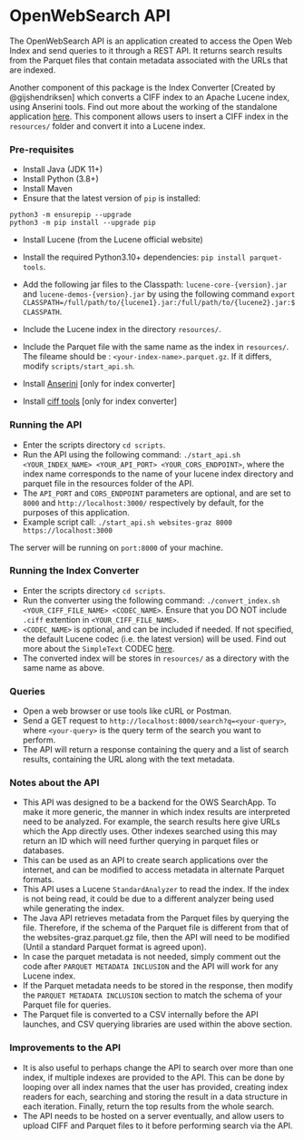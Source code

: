 # OpenWebSearch API

The OpenWebSearch API is an application created to access the Open Web Index and send queries to it through a REST API. It returns search results from the Parquet files that contain metadata associated with the URLs that are indexed. 

Another component of this package is the Index Converter [Created by @gijshendriksen] which converts a CIFF index to an Apache Lucene index, using Anserini tools. Find out more about the working of the standalone application [here](https://github.com/informagi/lucene-ciff). This component allows users to insert a CIFF index in the `resources/` folder and convert it into a Lucene index.

### Pre-requisites
- Install Java (JDK 11+)
- Install Python (3.8+)
- Install Maven
- Ensure that the latest version of `pip` is installed: 
```
python3 -m ensurepip --upgrade
python3 -m pip install --upgrade pip
```
- Install Lucene (from the Lucene official website)
- Install the required Python3.10+ dependencies: `pip install parquet-tools`.
- Add the following jar files to the Classpath: `lucene-core-{version}.jar` and `lucene-demos-{version}.jar` by using the following command `export CLASSPATH=/full/path/to/{lucene1}.jar:/full/path/to/{lucene2}.jar:$CLASSPATH`.
- Include the Lucene index in the directory `resources/`.
- Include the Parquet file with the same name as the index in `resources/`. The fileame should be : `<your-index-name>.parquet.gz`. If it differs, modify `scripts/start_api.sh`.

- Install [Anserini](https://github.com/castorini/anserini) [only for index converter]
- Install [ciff tools](https://github.com/osirrc/ciff.git) [only for index converter]

### Running the API
- Enter the scripts directory `cd scripts`.
- Run the API using the following command: `./start_api.sh <YOUR_INDEX_NAME> <YOUR_API_PORT> <YOUR_CORS_ENDPOINT>`, where the index name corresponds to the name of your lucene index directory and parquet file in the resources folder of the API.
- The `API_PORT` and `CORS_ENDPOINT` parameters are optional, and are set to `8000` and `http://localhost:3000/` respectively by default, for the purposes of this application.
- Example script call: `./start_api.sh websites-graz 8000 https://localhost:3000`

The server will be running on `port:8000` of your machine.

### Running the Index Converter
- Enter the scripts directory `cd scripts`.
- Run the converter using the following command: `./convert_index.sh <YOUR_CIFF_FILE_NAME> <CODEC_NAME>`. Ensure that you DO NOT include `.ciff` extention in `<YOUR_CIFF_FILE_NAME>`.
- `<CODEC_NAME>` is optional, and can be included if needed. If not specified, the default Lucene codec (i.e. the latest version) will be used. Find out more about the `SimpleText` CODEC [here](https://blog.mikemccandless.com/2010/10/lucenes-simpletext-codec.html).
- The converted index will be stores in `resources/` as a directory with the same name as above.

### Queries

- Open a web browser or use tools like cURL or Postman.
- Send a GET request to `http://localhost:8000/search?q=<your-query>`, where `<your-query>` is the query term of the search you want to perform.
- The API will return a response containing the query and a list of search results, containing the URL along with the text metadata.


### Notes about the API
- This API was designed to be a backend for the OWS SearchApp. To make it more generic, the manner in which index results are interpreted need to be analyzed. For example, the search results here give URLs which the App directly uses. Other indexes searched using this may return an ID which will need further querying in parquet files or databases.
- This can be used as an API to create search applications over the internet, and can be modified to access metadata in alternate Parquet formats.
- This API uses a Lucene `StandardAnalyzer` to read the index. If the index is not being read, it could be due to a different analyzer being used while generating the index.
- The Java API retrieves metadata from the Parquet files by querying the file. Therefore, if the schema of the Parquet file is different from that of the websites-graz.parquet.gz file, then the API will need to be modified (Until a standard Parquet format is agreed upon).
- In case the parquet metadata is not needed, simply comment out the code after `PARQUET METADATA INCLUSION` and the API will work for any Lucene index.
- If the Parquet metadata needs to be stored in the response, then modify the `PARQUET METADATA INCLUSION` section to match the schema of your Parquet file for queries.
- The Parquet file is converted to a CSV internally before the API launches, and CSV querying libraries are used within the above section.

### Improvements to the API
- It is also useful to perhaps change the API to search over more than one index, if multiple indexes are provided to the API. This can be done by looping over all index names that the user has provided, creating index readers for each, searching and storing the result in a data structure in each iteration. Finally, return the top results from the whole search. 
- The API needs to be hosted on a server eventually, and allow users to upload CIFF and Parquet files to it before performing search via the API. 
